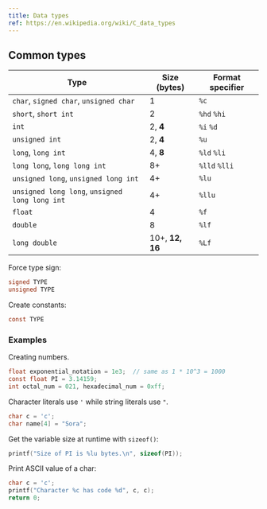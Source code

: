 ```yaml
---
title: Data types
ref: https://en.wikipedia.org/wiki/C_data_types
---
```


## Common types

| Type | Size (bytes) | Format specifier |
| --- | --- | --- |
| `char`, `signed char`, `unsigned char` | 1 | `%c` |
| `short`, `short int` | 2 | `%hd` `%hi` |
| `int` | 2, **4** | `%i` `%d` |
| `unsigned int` | 2, **4** | `%u` |
| `long`, `long int` | 4, **8** | `%ld` `%li` |
| `long long`, `long long int` | 8+ | `%lld` `%lli` |
| `unsigned long`, `unsigned long int` | 4+ | `%lu` |
| `unsigned long long`, `unsigned long long int` | 4+ | `%llu` |
| `float` | 4 | `%f` |
| `double` | 8 | `%lf` |
| `long double` | 10+, **12, 16** | `%Lf` |

Force type sign:

```c
signed TYPE
unsigned TYPE
```

Create constants:

```c
const TYPE
```

### Examples

Creating numbers.

```c
float exponential_notation = 1e3;  // same as 1 * 10^3 = 1000
const float PI = 3.14159;
int octal_num = 021, hexadecimal_num = 0xff;
```

Character literals use `'` while string literals use `"`.

```c
char c = 'c';
char name[4] = "Sora";
```

Get the variable size at runtime with `sizeof()`:

```c
printf("Size of PI is %lu bytes.\n", sizeof(PI));
```

Print ASCII value of a char:

```c
char c = 'c';
printf("Character %c has code %d", c, c);
return 0;
```
